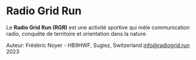 # Radio Grid Run

Le **Radio Grid Run (RGR)** est une activité sportive qui mèle communication radio, conquête de territoire et orientation dans la nature.

Auteur: Frédéric Noyer - HB9HWF, Sugiez, Switzerland
info@radiogrid.run
2023